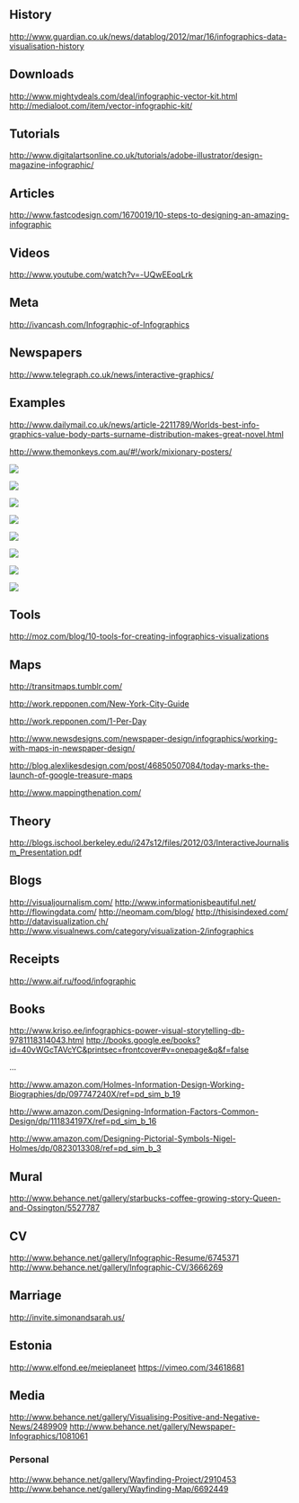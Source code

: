 ## History

http://www.guardian.co.uk/news/datablog/2012/mar/16/infographics-data-visualisation-history


## Downloads

http://www.mightydeals.com/deal/infographic-vector-kit.html
http://medialoot.com/item/vector-infographic-kit/

## Tutorials

http://www.digitalartsonline.co.uk/tutorials/adobe-illustrator/design-magazine-infographic/

## Articles

http://www.fastcodesign.com/1670019/10-steps-to-designing-an-amazing-infographic

## Videos

http://www.youtube.com/watch?v=-UQwEEoqLrk

## Meta

http://ivancash.com/Infographic-of-Infographics

## Newspapers

http://www.telegraph.co.uk/news/interactive-graphics/

## Examples

http://www.dailymail.co.uk/news/article-2211789/Worlds-best-info-graphics-value-body-parts-surname-distribution-makes-great-novel.html


http://www.themonkeys.com.au/#!/work/mixionary-posters/


![](http://www.themonkeys.com.au/wp-content/uploads/2012/08/IMG_9439-Edit.jpg)


![](http://www.themonkeys.com.au/wp-content/uploads/2012/08/IMG_9437-Edit.jpg)


![](http://www.themonkeys.com.au/wp-content/uploads/2012/08/IMG_9436-Edit.jpg)


![](http://www.themonkeys.com.au/wp-content/uploads/2012/08/IMG_9433-Edit.jpg)


![](http://www.themonkeys.com.au/wp-content/uploads/2012/08/IMG_9434-Edit.jpg)


![](http://www.themonkeys.com.au/wp-content/uploads/2012/08/IMG_9434-Edit.jpg)


![](http://www.themonkeys.com.au/wp-content/uploads/2012/08/IMG_9434-Edit.jpg)


![](http://www.themonkeys.com.au/wp-content/uploads/2012/08/IMG_9436-Edit.jpg)


## Tools

http://moz.com/blog/10-tools-for-creating-infographics-visualizations

## Maps

http://transitmaps.tumblr.com/

http://work.repponen.com/New-York-City-Guide

http://work.repponen.com/1-Per-Day

http://www.newsdesigns.com/newspaper-design/infographics/working-with-maps-in-newspaper-design/

http://blog.alexlikesdesign.com/post/46850507084/today-marks-the-launch-of-google-treasure-maps

http://www.mappingthenation.com/

## Theory

http://blogs.ischool.berkeley.edu/i247s12/files/2012/03/InteractiveJournalism_Presentation.pdf

## Blogs

http://visualjournalism.com/
http://www.informationisbeautiful.net/
http://flowingdata.com/
http://neomam.com/blog/
http://thisisindexed.com/
http://datavisualization.ch/
http://www.visualnews.com/category/visualization-2/infographics

## Receipts

http://www.aif.ru/food/infographic

## Books

http://www.kriso.ee/infographics-power-visual-storytelling-db-9781118314043.html
http://books.google.ee/books?id=40vWGcTAVcYC&printsec=frontcover#v=onepage&q&f=false

...

http://www.amazon.com/Holmes-Information-Design-Working-Biographies/dp/097747240X/ref=pd_sim_b_19

http://www.amazon.com/Designing-Information-Factors-Common-Design/dp/111834197X/ref=pd_sim_b_16

http://www.amazon.com/Designing-Pictorial-Symbols-Nigel-Holmes/dp/0823013308/ref=pd_sim_b_3

## Mural

http://www.behance.net/gallery/starbucks-coffee-growing-story-Queen-and-Ossington/5527787

## CV

http://www.behance.net/gallery/Infographic-Resume/6745371
http://www.behance.net/gallery/Infographic-CV/3666269

## Marriage

http://invite.simonandsarah.us/

## Estonia

http://www.elfond.ee/meieplaneet
https://vimeo.com/34618681

## Media

http://www.behance.net/gallery/Visualising-Positive-and-Negative-News/2489909
http://www.behance.net/gallery/Newspaper-Infographics/1081061

### Personal

http://www.behance.net/gallery/Wayfinding-Project/2910453
http://www.behance.net/gallery/Wayfinding-Map/6692449
